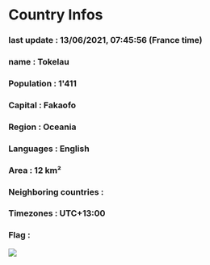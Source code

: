 # Country  Infos
### last update : 13/06/2021, 07:45:56 (France time)

### name : Tokelau
### Population : 1'411
### Capital : Fakaofo
### Region : Oceania
### Languages : English
### Area : 12 km²
### Neighboring countries : 
### Timezones : UTC+13:00

### Flag :
![](https://restcountries.eu/data/tkl.svg)